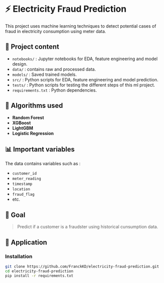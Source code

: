 # ⚡ Electricity Fraud Prediction

This project uses machine learning techniques to detect potential cases of fraud in electricity consumption using meter data.

## 📂 Project content

- `notebooks/` : Jupyter notebooks for EDA, feature engineering and model design.
- `data/` : contains raw and processed data.
- `models/` : Saved trained models.
- `src/` : Python scripts for EDA, feature engineering and model prediction.
- `tests/` : Python scripts for testing the different steps of this ml project.
- `requirements.txt` : Python dependencies.

## 🧪 Algorithms used

- **Random Forest**
- **XGBoost**
- **LightGBM**
- **Logistic Regression**

## 📊 Important variables

The data contains variables such as :

- `customer_id`
- `meter_reading`
- `timestamp`
- `location`
- `fraud_flag`
- etc.


## 🎯 Goal

> Predict if a customer is a fraudster using historical cunsumption data.

## 🚀 Application

### Installation

```bash
git clone https://github.com/FranckKD/electricity-fraud-prediction.git
cd electricity-fraud-prediction
pip install -r requirements.txt
```
